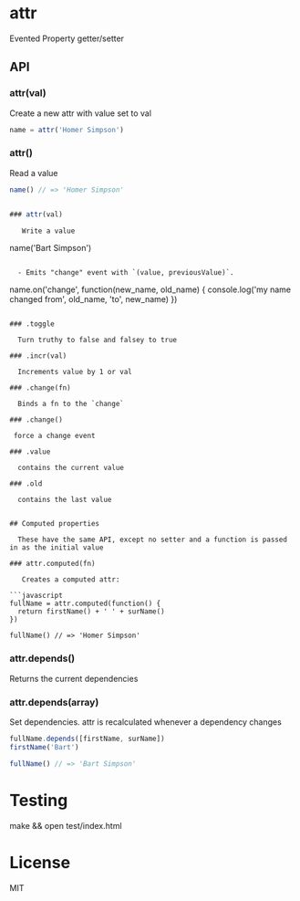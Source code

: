 attr
====

Evented Property getter/setter


## API

### attr(val)

  Create a new attr with value set to val

```javascript
name = attr('Homer Simpson')
```

### attr()
  
  Read a value

```javascript
name() // => 'Homer Simpson'


### attr(val)

   Write a value

```
name('Bart Simpson')
```

  - Emits "change" event with `(value, previousValue)`.

```
name.on('change', function(new_name, old_name) {
  console.log('my name changed from', old_name, 'to', new_name)
})
```

### .toggle 

  Turn truthy to false and falsey to true

### .incr(val) 
  
  Increments value by 1 or val

### .change(fn)

  Binds a fn to the `change`

### .change()

 force a change event

### .value
  
  contains the current value

### .old
  
  contains the last value 


## Computed properties

  These have the same API, except no setter and a function is passed in as the initial value

### attr.computed(fn)

   Creates a computed attr:

```javascript
fullName = attr.computed(function() {
  return firstName() + ' ' + surName()
})

fullName() // => 'Homer Simpson'
```

### attr.depends()  

  Returns the current dependencies

### attr.depends(array)  

  Set dependencies. attr is recalculated whenever a dependency changes

```javascript
fullName.depends([firstName, surName])
firstName('Bart')

fullName() // => 'Bart Simpson'
```

# Testing

  make && open test/index.html 

# License

  MIT